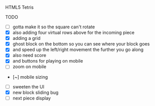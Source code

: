 HTML5 Tetris

TODO
- [ ] gotta make it so the square can't rotate
- [x] also adding four virtual rows above for the incoming piece
- [x] adding a grid
- [x] ghost block on the bottom so you can see where your block goes
- [x] and speed up the left/right movement the further you go along
- [x] also need score
- [x] and buttons for playing on mobile
- [ ] zoom on mobile
- [~] mobile sizing
- [ ] sweeten the UI
- [x] new block sliding bug
- [ ] next piece display